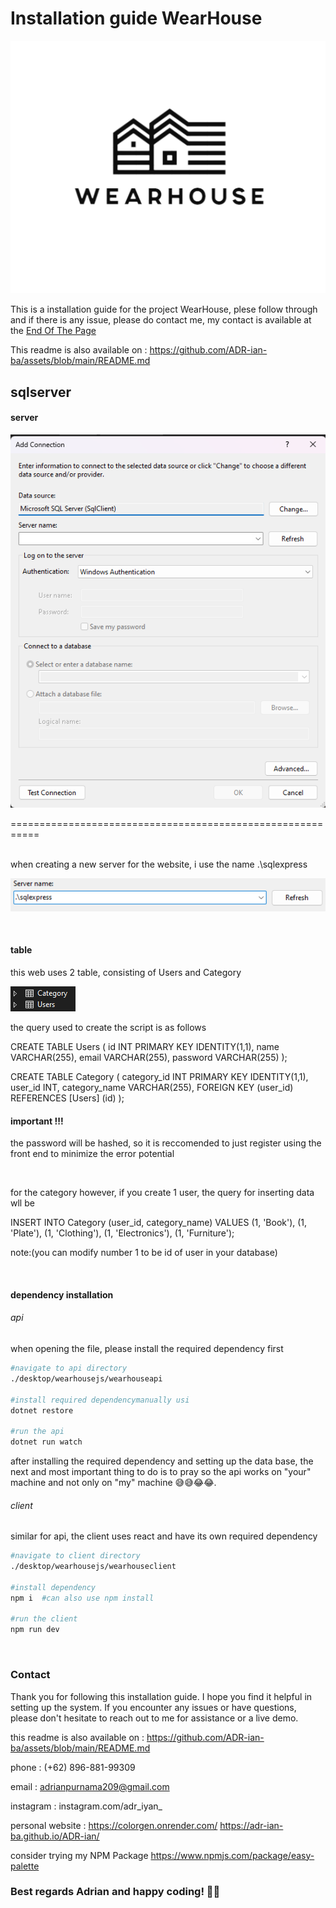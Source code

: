 # Installation guide WearHouse

![Alt Text](https://github.com/ADR-ian-ba/assets/blob/main/Logo-removebg-preview.png?raw=true)

This is a installation guide for the project WearHouse, plese follow through and if there is any issue, please do contact me, my contact is available at the [End Of The Page](#contact)

This readme is also available on :
https://github.com/ADR-ian-ba/assets/blob/main/README.md

## sqlserver

#### server
![Alt Text](https://github.com/ADR-ian-ba/assets/blob/main/ss1.png?raw=true)

===========================================================

<br/>
when creating a new server for the website, i use the name .\sqlexpress 

![Alt Text](https://github.com/ADR-ian-ba/assets/blob/main/ss2.png?raw=true)

<br/>

#### table
this web uses 2 table, consisting of Users and Category

![Alt Text](https://github.com/ADR-ian-ba/assets/blob/main/ss3.png?raw=true)

the query used to create the script is as  follows 

CREATE TABLE Users (
    id INT PRIMARY KEY IDENTITY(1,1), 
    name VARCHAR(255), 
    email VARCHAR(255), 
    password VARCHAR(255)
);


CREATE TABLE Category (
    category_id INT PRIMARY KEY IDENTITY(1,1),
    user_id INT,
    category_name VARCHAR(255),
    FOREIGN KEY (user_id) REFERENCES [Users] (id)
);

#### important !!!

the password will be hashed, so it is reccomended to just register using the front end to minimize the error potential

<br/>

for the  category however, if you create 1 user, the query for inserting data wll be



INSERT INTO Category (user_id, category_name)
VALUES
    (1, 'Book'),
    (1, 'Plate'),
    (1, 'Clothing'),
    (1, 'Electronics'),
    (1, 'Furniture');

note:(you can modify number 1 to be id of user in your database)

<br/>

#### dependency installation
###### api
when opening the file, please install the required dependency first

```bash
#navigate to api directory
./desktop/wearhousejs/wearhouseapi

#install required dependencymanually usi
dotnet restore

#run the api
dotnet run watch
```
after installing the required dependency and setting up the data base, the next and most important thing to do is to pray so the api works on "your" machine and not only on "my" machine 😅😅😂😂.

###### client
similar for api, the client uses react and have its own required dependency

```bash
#navigate to client directory
./desktop/wearhousejs/wearhouseclient

#install dependency
npm i  #can also use npm install

#run the client
npm run dev
```

<br/>

<a id="contact"></a>
### Contact
Thank you for following this installation guide. I hope you find it helpful in setting up the system. If you encounter any issues or have questions, please don't hesitate to reach out to me for assistance or a live demo.

this readme is also available on :
https://github.com/ADR-ian-ba/assets/blob/main/README.md

phone : (+62) 896-881-99309

email : [adrianpurnama209@gmail.com](mailto:adrianpurnama209@gmail.com)

instagram : instagram.com/adr_iyan_

personal website :
https://colorgen.onrender.com/
https://adr-ian-ba.github.io/ADR-ian/

consider trying my NPM Package
https://www.npmjs.com/package/easy-palette



### Best regards Adrian and happy coding! 🎉🎉












